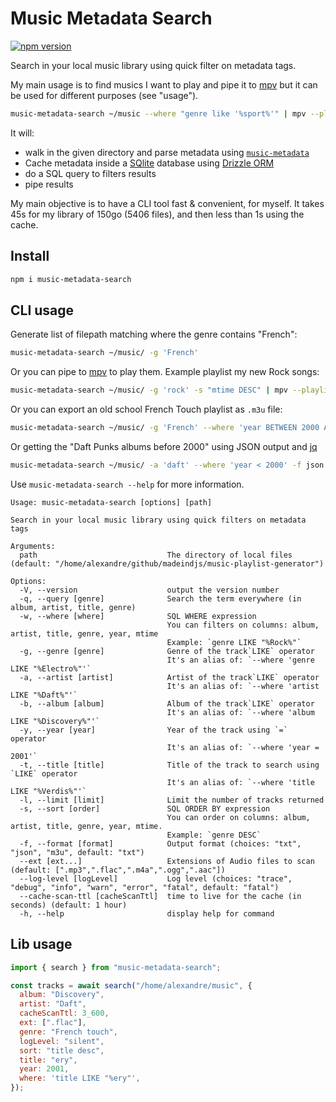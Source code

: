 # Music Metadata Search

[![npm version](https://badge.fury.io/js/music-metadata-search.svg)](https://badge.fury.io/js/music-metadata-search)

Search in your local music library using quick filter on metadata tags.

My main usage is to find musics I want to play and pipe it to [mpv](https://mpv.io/) but it can be used for different purposes (see "usage").

```sh
music-metadata-search ~/music --where "genre like '%sport%'" | mpv --playlist=-
```

It will:

- walk in the given directory and parse metadata using [`music-metadata`](https://github.com/borewit/music-metadata)
- Cache metadata inside a [SQlite](https://www.sqlite.org/) database using [Drizzle ORM](https://github.com/drizzle-team/drizzle-orm)
- do a SQL query to filters results
- pipe results

My main objective is to have a CLI tool fast & convenient, for myself. It takes 45s for my library of 150go (5406 files), and then less than 1s using the cache.

## Install

```sh
npm i music-metadata-search
```

## CLI usage

Generate list of filepath matching where the genre contains "French":

```sh
music-metadata-search ~/music/ -g 'French'
```

Or you can pipe to [mpv](https://mpv.io/) to play them. Example playlist my new Rock songs:

```sh
music-metadata-search ~/music/ -g 'rock' -s "mtime DESC" | mpv --playlist=-
```

Or you can export an old school French Touch playlist as `.m3u` file:

```sh
music-metadata-search ~/music/ -g 'French' --where 'year BETWEEN 2000 AND 2005' -f m3u > french-touch.m3u
```

Or getting the "Daft Punks albums before 2000" using JSON output and [jq](https://jqlang.github.io/jq/)

```sh
music-metadata-search ~/music/ -a 'daft' --where 'year < 2000' -f json | jq '[.[].album] | unique'
```

Use `music-metadata-search --help` for more information.

```
Usage: music-metadata-search [options] [path]

Search in your local music library using quick filters on metadata tags

Arguments:
  path                             The directory of local files (default: "/home/alexandre/github/madeindjs/music-playlist-generator")

Options:
  -V, --version                    output the version number
  -q, --query [genre]              Search the term everywhere (in album, artist, title, genre)
  -w, --where [where]              SQL WHERE expression
                                   You can filters on columns: album, artist, title, genre, year, mtime
                                   Example: `genre LIKE "%Rock%"`
  -g, --genre [genre]              Genre of the track`LIKE` operator
                                   It's an alias of: `--where 'genre LIKE "%Electro%"'`
  -a, --artist [artist]            Artist of the track`LIKE` operator
                                   It's an alias of: `--where 'artist LIKE "%Daft%"'`
  -b, --album [album]              Album of the track`LIKE` operator
                                   It's an alias of: `--where 'album LIKE "%Discovery%"'`
  -y, --year [year]                Year of the track using `=` operator
                                   It's an alias of: `--where 'year = 2001'`
  -t, --title [title]              Title of the track to search using `LIKE` operator
                                   It's an alias of: `--where 'title LIKE "%Verdis%"'`
  -l, --limit [limit]              Limit the number of tracks returned
  -s, --sort [order]               SQL ORDER BY expression
                                   You can order on columns: album, artist, title, genre, year, mtime.
                                   Example: `genre DESC`
  -f, --format [format]            Output format (choices: "txt", "json", "m3u", default: "txt")
  --ext [ext...]                   Extensions of Audio files to scan (default: [".mp3",".flac",".m4a",".ogg",".aac"])
  --log-level [logLevel]           Log level (choices: "trace", "debug", "info", "warn", "error", "fatal", default: "fatal")
  --cache-scan-ttl [cacheScanTtl]  time to live for the cache (in seconds) (default: 1 hour)
  -h, --help                       display help for command
```

## Lib usage

```js
import { search } from "music-metadata-search";

const tracks = await search("/home/alexandre/music", {
  album: "Discovery",
  artist: "Daft",
  cacheScanTtl: 3_600,
  ext: [".flac"],
  genre: "French touch",
  logLevel: "silent",
  sort: "title desc",
  title: "ery",
  year: 2001,
  where: 'title LIKE "%ery"',
});
```
